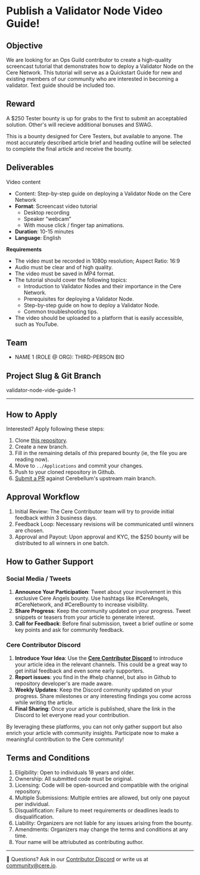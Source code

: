 # Publish a Validator Node Video Guide!

## Objective
We are looking for an Ops Guild contributor to create a high-quality screencast tutorial that demonstrates how to deploy a Validator Node on the Cere Network. This tutorial will serve as a Quickstart Guide for new and existing members of our community who are interested in becoming a validator. Text guide should be included too.

## Reward
A $250 Tester bounty is up for grabs to the first to submit an acceptabled solution.  Other's will recieve additional bonuses and SWAG.

This is a bounty designed for Cere Testers, but available to anyone. 
The most accurately described article brief and heading outline will be selected to complete the final article and receive the bounty.

## Deliverables
Video content

- Content: Step-by-step guide on deploying a Validator Node on the Cere Network
- **Format**: Screencast video tutorial
    - Desktop recording
    - Speaker “webcam”
    - With mouse click / finger tap animations.
- **Duration**: 10-15 minutes
- **Language**: English

**Requirements**
- The video must be recorded in 1080p resolution; Aspect Ratio: 16:9
- Audio must be clear and of high quality.
- The video must be saved in MP4 format.
- The tutorial should cover the following topics:
    - Introduction to Validator Nodes and their importance in the Cere Network.
    - Prerequisites for deploying a Validator Node.
    - Step-by-step guide on how to deploy a Validator Node.
    - Common troubleshooting tips.
- The video should be uploaded to a platform that is easily accessible, such as YouTube.

## Team
- NAME 1 (ROLE @ ORG): THIRD-PERSON BIO

## Project Slug & Git Branch
validator-node-vide-guide-1

--- 
## How to Apply
Interested? Apply following these steps:
1. Clone [this repository](https://github.com/Cerebellum-Network/contribute).
2. Create a new branch.
3. Fill in the remaining details of *this* prepared bounty (ie, the file you are reading now).
4. Move to `../Applications` and commit your changes.
5. Push to your cloned repository in Github.
6. [Submit a PR](https://github.com/Cerebellum-Network/contribute/pulls) against Cerebellum's upstream main branch.

## Approval Workflow
1. Initial Review: The Cere Contributor team will try to provide initial feedback within 3 business days.
2. Feedback Loop: Necessary revisions will be communicated until winners are chosen.
3. Approval and Payout: Upon approval and KYC, the $250 bounty will be distributed to all winners in one batch.

## **How to Gather Support**

### Social Media / Tweets
1. **Announce Your Participation**: Tweet about your involvement in this exclusive Cere Angels bounty. Use hashtags like #CereAngels, #CereNetwork, and #CereBounty to increase visibility.
2. **Share Progress**: Keep the community updated on your progress. Tweet snippets or teasers from your article to generate interest.
3. **Call for Feedback**: Before final submission, tweet a brief outline or some key points and ask for community feedback.

### Cere Contributor Discord
1. **Introduce Your Idea**: Use the **[Cere Contributor Discord](https://cere.network/discord)** to introduce your article idea in the relevant channels. This could be a great way to get initial feedback and even some early supporters.
2. **Report issues**: you find in the #help channel, but also in Github to repository developer's are made aware.
3. **Weekly Updates**: Keep the Discord community updated on your progress. Share milestones or any interesting findings you come across while writing the article.
4. **Final Sharing**: Once your article is published, share the link in the Discord to let everyone read your contribution.

By leveraging these platforms, you can not only gather support but also enrich your article with community insights. Participate now to make a meaningful contribution to the Cere community!

## Terms and Conditions
1. Eligibility: Open to individuals 18 years and older.
2. Ownership: All submitted code must be original.
3. Licensing: Code will be open-sourced and compatible with the original repository.
4. Multiple Submissions: Multiple entries are allowed, but only one payout per individual.
5. Disqualification: Failure to meet requirements or deadlines leads to disqualification.
6. Liability: Organizers are not liable for any issues arising from the bounty.
7. Amendments: Organizers may change the terms and conditions at any time.
8. Your name will be attriubuted as contributing author.

---
🛟 Questions? Ask in our [Contributor Discord](https://cere.network/discord) or write us at [community@cere.io](mailto:community@cere.io).
